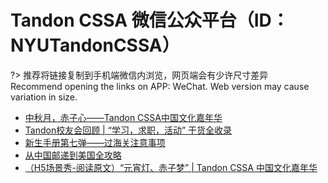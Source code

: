 # Tandon CSSA 微信公众平台（ID：NYUTandonCSSA）

?> 推荐将链接复制到手机端微信内浏览，网页端会有少许尺寸差异<br/>
 Recommend opening the links on APP: WeChat. Web version may cause variation in size.

- [中秋月，赤子心——Tandon CSSA中国文化嘉年华](https://mp.weixin.qq.com/s/q8Mv5B4Gtdo0oblDsOhfwg)
- [Tandon校友会回顾 | “学习，求职，活动” 干货全收录](https://mp.weixin.qq.com/s/TK4QspRNptTBoe0UgHa3vg)
- [新生手册第七弹——过海关注意事项](https://mp.weixin.qq.com/s/c9ZyNMpgRkxVWFNKIPzJZQ)
- [从中国邮递到美国全攻略](https://mp.weixin.qq.com/s/LUBNamPNvHyJCKJeup3BZQ)
- [（H5场景秀-阅读原文）“元宵灯、赤子梦” | Tandon CSSA 中国文化嘉年华](https://mp.weixin.qq.com/s/91TfoLaCaKvtmMsJGiDm4A)

